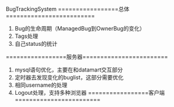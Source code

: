 BugTrackingSystem
=================总体=========================
1. Bug的生命周期（ManagedBug到OwnerBug的变化）
2. Tags处理
3. 自己status的统计

=================服务器========================
1. mysql语句优化，主要在和datamart交互部分
2. 定时器去发现变化的buglist，这部分需要优化
3. 相同username的处理
4. Logout处理，支持多种浏览器
=================客户端========================
